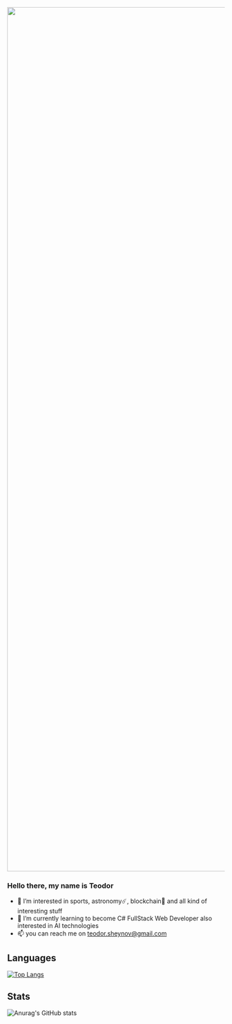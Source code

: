 <img src="https://media0.giphy.com/media/3o7bukPWLMVsRz38J2/giphy.gif?cid=ecf05e47olm5it99oze7uaikaim4mpe4gtqo2abjqwgjw6ql&rid=giphy.gif&ct=g" width=2000px>

###  Hello there, my name is **Teodor**

- 👀 I’m interested in sports, astronomy:comet:, blockchain:ledger: and all kind of interesting stuff
- 🌱 I’m currently learning to become C# FullStack Web Developer also interested in AI technologies
- 📫 you can reach me on teodor.sheynov@gmail.com

## Languages
 [![Top Langs](https://github-readme-stats.vercel.app/api/top-langs/?username=TeodorSheynov&layout=compact)](https://github.com/anuraghazra/github-readme-stats)
## Stats
 ![Anurag's GitHub stats](https://github-readme-stats.vercel.app/api?username=TeodorSheynov&show_icons=true&theme=tokyonight)
<!---
TeodorSheynov/TeodorSheynov is a ✨ special ✨ repository because its `README.md` (this file) appears on your GitHub profile.
You can click the Preview link to take a look at your changes.
--->
